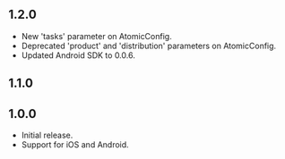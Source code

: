 ## 1.2.0

* New 'tasks' parameter on AtomicConfig.
* Deprecated 'product' and 'distribution' parameters on AtomicConfig.
* Updated Android SDK to 0.0.6.

## 1.1.0

## 1.0.0

* Initial release.
* Support for iOS and Android.
